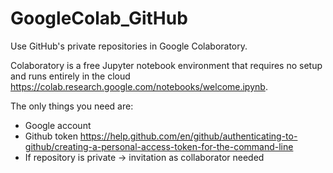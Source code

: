 # GoogleColab_GitHub
Use GitHub's private repositories in Google Colaboratory.

Colaboratory is a free Jupyter notebook environment that requires no setup and runs entirely in the cloud
https://colab.research.google.com/notebooks/welcome.ipynb.

The only things you need are:
- Google account
- Github token https://help.github.com/en/github/authenticating-to-github/creating-a-personal-access-token-for-the-command-line
- If repository is private -> invitation as  collaborator needed
